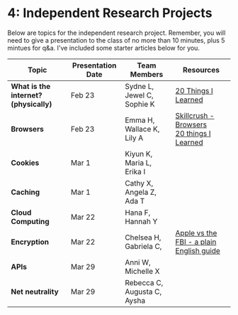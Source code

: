 4: Independent Research Projects
==========

Below are topics for the independent research project. Remember, you will need to give a presentation to the class 
of no more than 10 minutes, plus 5 mintues for q&a. I've included some starter articles below for you. 


  
| Topic          | Presentation Date | Team Members     | Resources |
| ------------- |-------------|----------|-------------|
| **What is the internet? (physically)** | Feb 23| Sydne L, Jewel C, Sophie K | [20 Things I Learned](http://www.20thingsilearned.com/en-US/what-is-the-internet/1) |
| **Browsers** | Feb 23| Emma H, Wallace K, Lily A | [Skillcrush - Browsers](http://skillcrush.com/2012/10/01/web-browsers/) <br> [20 things I Learned](http://www.20thingsilearned.com/en-US/old-vs-new-browsers/1)|
| **Cookies**| Mar 1 | Kiyun K, Maria L, Erika I| |
| **Caching**  |Mar 1 | Cathy X, Angela Z, Ada T | |
| **Cloud Computing** | Mar 22 | Hana F, Hannah Y |  |
| **Encryption**| Mar 22 |Chelsea H, Gabriela C, | [Apple vs the FBI - a plain English guide](http://www.bbc.com/news/technology-35601035)|
| **APIs** | Mar 29 |Anni W, Michelle X |  |
| **Net neutrality** | Mar 29 | Rebecca C, Augusta C, Aysha |  |
